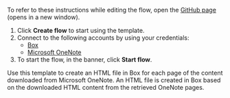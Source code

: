 To refer to these instructions while editing the flow, open the [GitHub page](https://github.com/ot4i/app-connect-templates/tree/master/resources/markdown/Create%20an%20HTML%20file%20in%20Box%20for%20each%20page%20of%20the%20HTML%20content%20retrieved%20from%20Microsoft%20OneNote_instructions.md) (opens in a new window).

1. Click **Create flow** to start using the template.
2. Connect to the following accounts by using your credentials:
   - [Box](https://www.ibm.com/docs/en/app-connect/containers_cd?topic=apps-box) 
   - [Microsoft OneNote](https://www.ibm.com/docs/en/app-connect/containers_cd?topic=apps-microsoft-onenote)
3. To start the flow, in the banner, click **Start flow**.

Use this template to create an HTML file in Box for each page of the content downloaded from Microsoft OneNote. An HTML file is created in Box based on the downloaded HTML content from the retrieved OneNote pages.

